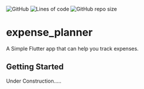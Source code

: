 ![GitHub](https://img.shields.io/github/license/itzVort3x1/expense-planner?style=plastic) ![Lines of code](https://img.shields.io/tokei/lines/github/itzVort3x1/expense-planner?style=plastic) ![GitHub repo size](https://img.shields.io/github/repo-size/itzVort3x1/expense-planner)

# expense_planner

A Simple Flutter app that can help you track expenses.

## Getting Started
Under Construction.....
